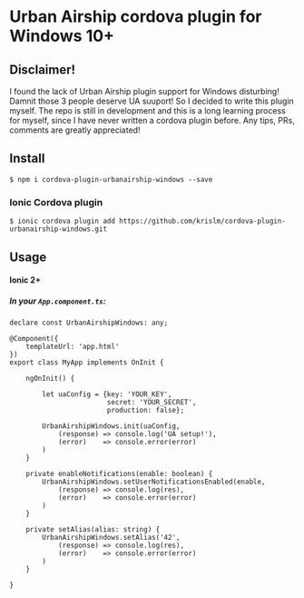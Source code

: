 # Urban Airship cordova plugin for Windows 10+

## Disclaimer!
I found the lack of Urban Airship plugin support for Windows disturbing! Damnit those 3 people deserve UA suuport! So I decided to write this plugin myself.
The repo is still in development and this is a long learning process for myself, since I have never written a cordova plugin before. Any tips, PRs, comments are greatly appreciated!

## Install
`$ npm i cordova-plugin-urbanairship-windows --save`
### Ionic Cordova plugin
`$ ionic cordova plugin add https://github.com/krislm/cordova-plugin-urbanairship-windows.git`

## Usage
#### Ionic 2+
##### In your `App.component.ts`:
```
declare const UrbanAirshipWindows: any;

@Component({
    templateUrl: 'app.html'
})
export class MyApp implements OnInit {

    ngOnInit() {

        let uaConfig = {key: 'YOUR_KEY',
                        secret: 'YOUR_SECRET',
                        production: false};

        UrbanAirshipWindows.init(uaConfig,
            (response) => console.log('UA setup!'),
            (error)    => console.error(error)
        )
    }

    private enableNotifications(enable: boolean) {
        UrbanAirshipWindows.setUserNotificationsEnabled(enable,
            (response) => console.log(res),
            (error)    => console.error(error)
        )
    }

    private setAlias(alias: string) {
        UrbanAirshipWindows.setAlias('42',
            (response) => console.log(res),
            (error)    => console.error(error)
        )
    }

}
```